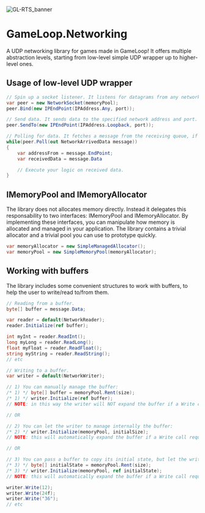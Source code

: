 ![GL-RTS_banner](https://forum.gameloop.it/assets/files/2019-02-22/1550838295-678699-gl-rts-banner.png)

# GameLoop.Networking
A UDP networking library for games made in GameLoop! It offers multiple abstraction levels, starting from low-level simple UDP wrapper up to higher-level ones.

## Usage of low-level UDP wrapper

```csharp
// Spin up a socket listener. It listens for datagrams from any network address, on the specified port.
var peer = new NetworkSocket(memoryPool);
peer.Bind(new IPEndPoint(IPAddress.Any, port));
```

```csharp
// Send data. It sends data to the specified network address and port.
peer.SendTo(new IPEndPoint(IPAddress.Loopback, port));
```

```csharp
// Polling for data. It fetches a message from the receiving queue, if any. If nothing has been received, it just returns "false".
while(peer.Poll(out NetworkArrivedData message))
{
	var addressFrom = message.EndPoint;
	var receivedData = message.Data

	// Execute your logic on received data.
}
```

## IMemoryPool and IMemoryAllocator

The library does not allocates memory directly. Instead it delegates this responsability to two interfaces: IMemoryPool and IMemoryAllocator.
By implementing these interfaces, you can manipulate how memory is allocated and managed in your application.
The library contains a trivial allocator and a trivial pool you can use to prototype quickly.

```csharp
var memoryAllocator = new SimpleManagedAllocator();
var memoryPool = new SimpleMemoryPool(memoryAllocator);
```

## Working with buffers

The library includes some convenient structures to work with buffers, to help the user to write/read to/from them.

```csharp
// Reading from a buffer.
byte[] buffer = message.Data;

var reader = default(NetworkReader);
reader.Initialize(ref buffer);

int myInt = reader.ReadInt();
long myLong = reader.ReadLong();
float myFloat = reader.ReadFloat();
string myString = reader.ReadString();
// etc
```

```csharp
// Writing to a buffer.
var writer = default(NetworkWriter);

// 1) You can manually manage the buffer:
/* 1) */ byte[] buffer = memoryPool.Rent(size);
/* 1) */ writer.Initialize(ref buffer);
// NOTE: in this way the writer will NOT expand the buffer if a Write call requires more space.

// OR

// 2) You can let the writer to manage internally the buffer:
/* 2) */ writer.Initialize(memoryPool, initialSize);
// NOTE: this will automatically expand the buffer if a Write call requires more space.

// OR

// 3) You can pass a buffer to copy its initial state, but let the writer to manage its own buffer internally:
/* 3) */ byte[] initialState = memoryPool.Rent(size);
/* 3) */ writer.Initialize(memoryPool, ref initialState);
// NOTE: this will automatically expand the buffer if a Write call requires more space.

writer.Write(12);
writer.Write(24f);
writer.Write("36");
// etc
```